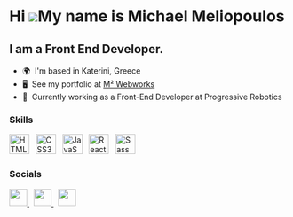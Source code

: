Hi ![](https://user-images.githubusercontent.com/18350557/176309783-0785949b-9127-417c-8b55-ab5a4333674e.gif)My name is Michael Meliopoulos
========================================================================================================================================

I am a Front End Developer.
--------------------------

*   🌍  I'm based in Katerini, Greece
*   🖥️  See my portfolio at <a target="_blank" rel="noreferrer" href='https://m2-portfolio.vercel.app/'>M² Webworks</a>
*   🤝  Currently working as a Front-End Developer at Progressive Robotics

### Skills

<p align="left">
<img src="https://raw.githubusercontent.com/danielcranney/readme-generator/main/public/icons/skills/html5-colored.svg" width="36" height="36" alt="HTML5" /> &nbsp;
<img src="https://raw.githubusercontent.com/danielcranney/readme-generator/main/public/icons/skills/css3-colored.svg" width="36" height="36" alt="CSS3" /> &nbsp;
<img src="https://raw.githubusercontent.com/danielcranney/readme-generator/main/public/icons/skills/javascript-colored.svg" width="36" height="36" alt="JavaScript" /> &nbsp;
<img src="https://raw.githubusercontent.com/danielcranney/readme-generator/main/public/icons/skills/react-colored.svg" width="36" height="36" alt="React" /> &nbsp; 
<img src="https://raw.githubusercontent.com/danielcranney/readme-generator/main/public/icons/skills/sass-colored.svg" width="36" height="36" alt="Sass" /> &nbsp; 

### Socials

<p align="left"> 
 <a href="https://www.linkedin.com/in/mixalis-meliopoulos/" target="_blank" rel="noreferrer">
  <img src="https://raw.githubusercontent.com/danielcranney/readme-generator/main/public/icons/socials/linkedin.svg" width="32" height="32" />
 </a>&nbsp;
 <a href="https://www.facebook.com/mixalis.meliopoulos/" target="_blank" rel="noreferrer">
 <img src="https://raw.githubusercontent.com/danielcranney/readme-generator/main/public/icons/socials/facebook.svg" width="32" height="32" />
 </a>&nbsp;
  <a href="https://www.instagram.com/mixalis__meliopoulos/" target="_blank" rel="noreferrer">
  <img src="https://raw.githubusercontent.com/danielcranney/readme-generator/main/public/icons/socials/instagram.svg" width="32" height="32" />
 </a>
</p>

